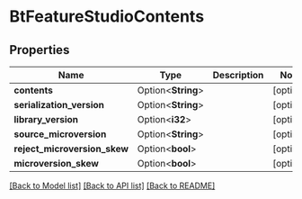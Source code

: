 # BtFeatureStudioContents

## Properties

Name | Type | Description | Notes
------------ | ------------- | ------------- | -------------
**contents** | Option<**String**> |  | [optional]
**serialization_version** | Option<**String**> |  | [optional]
**library_version** | Option<**i32**> |  | [optional]
**source_microversion** | Option<**String**> |  | [optional]
**reject_microversion_skew** | Option<**bool**> |  | [optional]
**microversion_skew** | Option<**bool**> |  | [optional]

[[Back to Model list]](../README.md#documentation-for-models) [[Back to API list]](../README.md#documentation-for-api-endpoints) [[Back to README]](../README.md)


